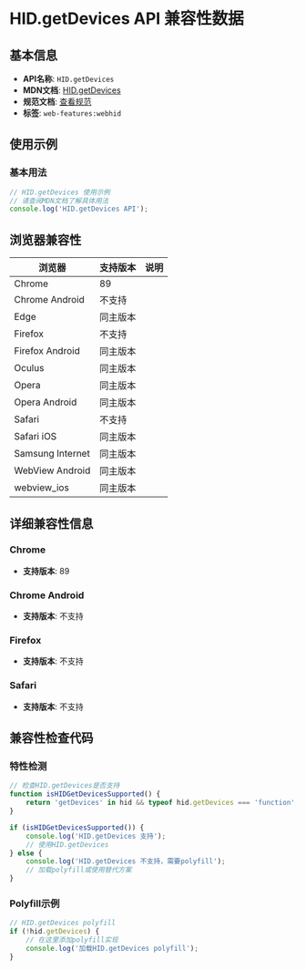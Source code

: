 # HID.getDevices API 兼容性数据

## 基本信息

- **API名称**: `HID.getDevices`
- **MDN文档**: [HID.getDevices](https://developer.mozilla.org/docs/Web/API/HID/getDevices)
- **规范文档**: [查看规范](https://wicg.github.io/webhid/#dom-hid-getdevices)
- **标签**: `web-features:webhid`

## 使用示例

### 基本用法

```javascript
// HID.getDevices 使用示例
// 请查阅MDN文档了解具体用法
console.log('HID.getDevices API');
```

## 浏览器兼容性

| 浏览器 | 支持版本 | 说明 |
|--------|----------|------|
| Chrome | 89 |  |
| Chrome Android | 不支持 |  |
| Edge | 同主版本 |  |
| Firefox | 不支持 |  |
| Firefox Android | 同主版本 |  |
| Oculus | 同主版本 |  |
| Opera | 同主版本 |  |
| Opera Android | 同主版本 |  |
| Safari | 不支持 |  |
| Safari iOS | 同主版本 |  |
| Samsung Internet | 同主版本 |  |
| WebView Android | 同主版本 |  |
| webview_ios | 同主版本 |  |

## 详细兼容性信息

### Chrome

- **支持版本**: 89

### Chrome Android

- **支持版本**: 不支持

### Firefox

- **支持版本**: 不支持

### Safari

- **支持版本**: 不支持

## 兼容性检查代码

### 特性检测

```javascript
// 检查HID.getDevices是否支持
function isHIDGetDevicesSupported() {
    return 'getDevices' in hid && typeof hid.getDevices === 'function';
}

if (isHIDGetDevicesSupported()) {
    console.log('HID.getDevices 支持');
    // 使用HID.getDevices
} else {
    console.log('HID.getDevices 不支持，需要polyfill');
    // 加载polyfill或使用替代方案
}
```

### Polyfill示例

```javascript
// HID.getDevices polyfill
if (!hid.getDevices) {
    // 在这里添加polyfill实现
    console.log('加载HID.getDevices polyfill');
}
```

